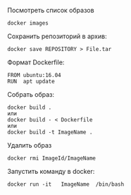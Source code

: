 Посмотреть список образов  
```
docker images
```

Сохранить репозиторий в архив:
```
docker save REPOSITORY > File.tar
```



Формат Dockerfile:
```
FROM ubuntu:16.04  
RUN  apt update
```

Собрать образ:
```
docker build .
или
docker build - < Dockerfile
или
docker build -t ImageName .
```

Удалить образ
```
docker rmi ImageId/ImageName 
```

Запустить команду в docker:
```
docker run -it   ImageName  /bin/bash
```
